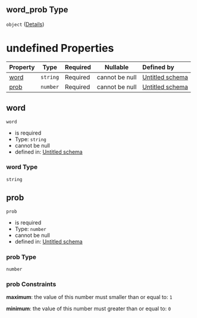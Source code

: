 ## word_prob Type

`object` ([Details](topic_description-definitions-word_prob.md))

# undefined Properties

| Property      | Type     | Required | Nullable       | Defined by                                                                                                                                                                                                             |
| :------------ | -------- | -------- | -------------- | :--------------------------------------------------------------------------------------------------------------------------------------------------------------------------------------------------------------------- |
| [word](#word) | `string` | Required | cannot be null | [Untitled schema](topic_description-definitions-word_prob-properties-word.md "https&#x3A;//impresso.github.io/impresso-schemas/json/topic_model/topic_description.schema.json#/definitions/word_prob/properties/word") |
| [prob](#prob) | `number` | Required | cannot be null | [Untitled schema](topic_description-definitions-word_prob-properties-prob.md "https&#x3A;//impresso.github.io/impresso-schemas/json/topic_model/topic_description.schema.json#/definitions/word_prob/properties/prob") |

## word




`word`

-   is required
-   Type: `string`
-   cannot be null
-   defined in: [Untitled schema](topic_description-definitions-word_prob-properties-word.md "https&#x3A;//impresso.github.io/impresso-schemas/json/topic_model/topic_description.schema.json#/definitions/word_prob/properties/word")

### word Type

`string`

## prob




`prob`

-   is required
-   Type: `number`
-   cannot be null
-   defined in: [Untitled schema](topic_description-definitions-word_prob-properties-prob.md "https&#x3A;//impresso.github.io/impresso-schemas/json/topic_model/topic_description.schema.json#/definitions/word_prob/properties/prob")

### prob Type

`number`

### prob Constraints

**maximum**: the value of this number must smaller than or equal to: `1`

**minimum**: the value of this number must greater than or equal to: `0`
